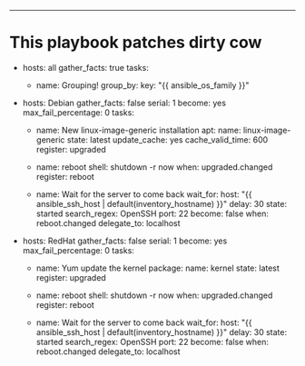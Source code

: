 ---
# This playbook patches dirty cow

- hosts: all
  gather_facts: true
  tasks:
    - name: Grouping!
      group_by:
        key: "{{ ansible_os_family }}"

- hosts: Debian
  gather_facts: false
  serial: 1
  become: yes
  max_fail_percentage: 0
  tasks:
    - name: New linux-image-generic installation
      apt:
        name: linux-image-generic
        state: latest
        update_cache: yes
        cache_valid_time: 600
      register: upgraded

    - name: reboot
      shell: shutdown -r now
      when: upgraded.changed
      register: reboot

    - name: Wait for the server to come back
      wait_for:
        host: "{{ ansible_ssh_host | default(inventory_hostname) }}"
        delay: 30
        state: started
        search_regex: OpenSSH
        port: 22
      become: false
      when: reboot.changed
      delegate_to: localhost

- hosts: RedHat
  gather_facts: false
  serial: 1
  become: yes
  max_fail_percentage: 0
  tasks:
    - name: Yum update the kernel
      package:
        name: kernel
        state: latest
      register: upgraded

    - name: reboot
      shell: shutdown -r now
      when: upgraded.changed
      register: reboot

    - name: Wait for the server to come back
      wait_for:
        host: "{{ ansible_ssh_host | default(inventory_hostname) }}"
        delay: 30
        state: started
        search_regex: OpenSSH
        port: 22
      become: false
      when: reboot.changed
      delegate_to: localhost